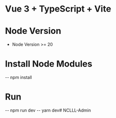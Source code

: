 # Vue 3 + TypeScript + Vite

# Node Version 

* Node Version >= 20 

# Install Node Modules

-- npm install

# Run 

-- npm run dev 
-- yarn dev#   N C L L L - A d m i n  
 